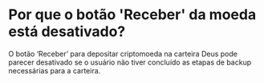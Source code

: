 # Por que o botão 'Receber' da moeda está desativado?

O botão ‘Receber’ para depositar criptomoeda na carteira Deus pode parecer desativado se o usuário não tiver concluído as etapas de backup necessárias para a carteira.